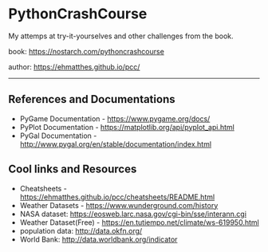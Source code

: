 # PythonCrashCourse
My attemps at try-it-yourselves and other challenges from the book.

book: https://nostarch.com/pythoncrashcourse

author: https://ehmatthes.github.io/pcc/

--- 

## References and Documentations

* PyGame Documentation - https://www.pygame.org/docs/
* PyPlot Documentation - https://matplotlib.org/api/pyplot_api.html
* PyGal Documentation - http://www.pygal.org/en/stable/documentation/index.html

## Cool links and Resources

* Cheatsheets - https://ehmatthes.github.io/pcc/cheatsheets/README.html
* Weather Datasets - https://www.wunderground.com/history 
* NASA dataset: https://eosweb.larc.nasa.gov/cgi-bin/sse/interann.cgi
* Weather Dataset(Free) - https://en.tutiempo.net/climate/ws-619950.html
* population data: http://data.okfn.org/
* World Bank: http://data.worldbank.org/indicator
